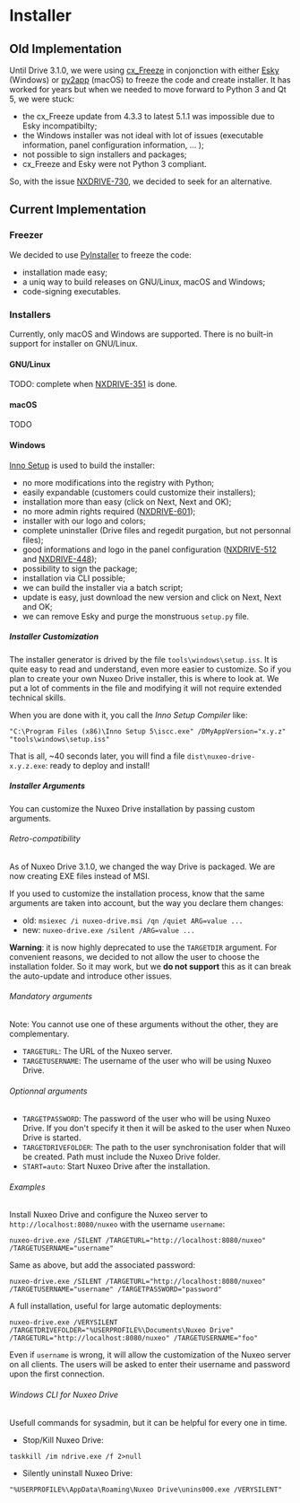 # Installer

## Old Implementation

Until Drive 3.1.0, we were using [cx_Freeze](https://pypi.org/project/cx_Freeze/) in conjonction with either [Esky](https://pypi.org/project/esky/) (Windows) or [py2app](https://pypi.org/project/py2app/) (macOS) to freeze the code and create installer.
It has worked for years but when we needed to move forward to Python 3 and Qt 5, we were stuck:
- the cx_Freeze update from 4.3.3 to latest 5.1.1 was impossible due to Esky incompatibilty;
- the Windows installer was not ideal with lot of issues (executable information, panel configuration information, ... );
- not possible to sign installers and packages;
- cx_Freeze and Esky were not Python 3 compliant.

So, with the issue [NXDRIVE-730](https://jira.nuxeo.com/browse/NXDRIVE-730), we decided to seek for an alternative.

## Current Implementation

### Freezer

We decided to use [PyInstaller](http://www.pyinstaller.org/) to freeze the code:
- installation made easy;
- a uniq way to build releases on GNU/Linux, macOS and Windows;
- code-signing executables.

### Installers

Currently, only macOS and Windows are supported.
There is no built-in support for installer on GNU/Linux.

#### GNU/Linux

TODO: complete when [NXDRIVE-351](https://jira.nuxeo.com/browse/NXDRIVE-351) is done.

#### macOS

TODO

#### Windows

[Inno Setup](http://www.jrsoftware.org/) is used to build the installer:
- no more modifications into the registry with Python;
- easily expandable (customers could customize their installers);
- installation more than easy (click on Next, Next and OK);
- no more admin rights required ([NXDRIVE-601](https://jira.nuxeo.com/browse/NXDRIVE-601));
- installer with our logo and colors;
- complete uninstaller (Drive files and regedit purgation, but not personnal files);
- good informations and logo in the panel configuration ([NXDRIVE-512](https://jira.nuxeo.com/browse/NXDRIVE-512) and [NXDRIVE-448](https://jira.nuxeo.com/browse/NXDRIVE-448));
- possibility to sign the package;
- installation via CLI possible;
- we can build the installer via a batch script;
- update is easy, just download the new version and click on Next, Next and OK;
- we can remove Esky and purge the monstruous `setup.py` file.

##### Installer Customization

The installer generator is drived by the file `tools\windows\setup.iss`. It is quite easy to read and understand, even more easier to customize.
So if you plan to create your own Nuxeo Drive installer, this is where to look at. We put a lot of comments in the file and modifying it will not require extended technical skills.

When you are done with it, you call the *Inno Setup Compiler* like:

    "C:\Program Files (x86)\Inno Setup 5\iscc.exe" /DMyAppVersion="x.y.z" "tools\windows\setup.iss"

That is all, ~40 seconds later, you will find a file `dist\nuxeo-drive-x.y.z.exe`: ready to deploy and install!

##### Installer Arguments

You can customize the Nuxeo Drive installation by passing custom arguments.

###### Retro-compatibility

As of Nuxeo Drive 3.1.0, we changed the way Drive is packaged. We are now creating EXE files instead of MSI.

If you used to customize the installation process, know that the same arguments are taken into account, but the way you declare them changes:

- old: `msiexec /i nuxeo-drive.msi /qn /quiet ARG=value ...`
- new: `nuxeo-drive.exe /silent /ARG=value ...`

**Warning**: it is now highly deprecated to use the `TARGETDIR` argument. For convenient reasons, we decided to not allow the user to choose the installation folder.
So it may work, but we **do not support** this as it can break the auto-update and introduce other issues.

###### Mandatory arguments

Note: You cannot use one of these arguments without the other, they are complementary.

- `TARGETURL`:  The URL of the Nuxeo server.
- `TARGETUSERNAME`: The username of the user who will be using Nuxeo Drive.

###### Optionnal arguments

- `TARGETPASSWORD`: The password of the user who will be using Nuxeo Drive.
If you don't specify it then it will be asked to the user when Nuxeo Drive is started.
- `TARGETDRIVEFOLDER`: The path to the user synchronisation folder that will be created.
Path must include the Nuxeo Drive folder.
- `START=auto`: Start Nuxeo Drive after the installation.

###### Examples

Install Nuxeo Drive and configure the Nuxeo server to `http://localhost:8080/nuxeo` with the username `username`:

    nuxeo-drive.exe /SILENT /TARGETURL="http://localhost:8080/nuxeo" /TARGETUSERNAME="username"

Same as above, but add the associated password:

    nuxeo-drive.exe /SILENT /TARGETURL="http://localhost:8080/nuxeo" /TARGETUSERNAME="username" /TARGETPASSWORD="password"

A full installation, useful for large automatic deployments:

    nuxeo-drive.exe /VERYSILENT /TARGETDRIVEFOLDER="%USERPROFILE%\Documents\Nuxeo Drive" /TARGETURL="http://localhost:8080/nuxeo" /TARGETUSERNAME="foo"

Even if `username` is wrong, it will allow the customization of the Nuxeo server on all clients. The users will be asked to enter their username and password upon the first connection.

###### Windows CLI for Nuxeo Drive

Usefull commands for sysadmin, but it can be helpful for every one in time.

- Stop/Kill Nuxeo Drive:
```
taskkill /im ndrive.exe /f 2>null
```
- Silently uninstall Nuxeo Drive:
```
"%USERPROFILE%\AppData\Roaming\Nuxeo Drive\unins000.exe /VERYSILENT"
```
